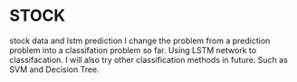 # STOCK
stock data and lstm prediction
I change the problem from a prediction problem into a classifation problem so far.
Using LSTM network to classifacation.
I will also try other classification methods in future. Such as SVM and Decision Tree.

